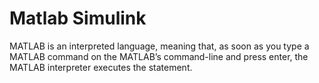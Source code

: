 # Matlab Simulink

MATLAB is an interpreted language, meaning that, as soon as you type a MATLAB command on the MATLAB’s command-line and press enter, the MATLAB interpreter executes the statement.

